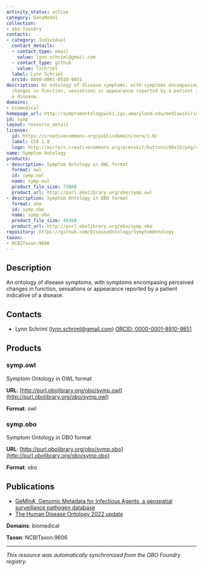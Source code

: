 ```yaml
---
activity_status: active
category: DataModel
collection:
- obo-foundry
contacts:
- category: Individual
  contact_details:
  - contact_type: email
    value: lynn.schriml@gmail.com
  - contact_type: github
    value: lschriml
  label: Lynn Schriml
  orcid: 0000-0001-8910-9851
description: An ontology of disease symptoms, with symptoms encompasing perceived
  changes in function, sensations or appearance reported by a patient indicative of
  a disease.
domains:
- biomedical
homepage_url: http://symptomontologywiki.igs.umaryland.edu/mediawiki/index.php/Main_Page
id: symp
layout: resource_detail
license:
  id: https://creativecommons.org/publicdomain/zero/1.0/
  label: CC0 1.0
  logo: http://mirrors.creativecommons.org/presskit/buttons/80x15/png/cc-zero.png
name: Symptom Ontology
products:
- description: Symptom Ontology in OWL format
  format: owl
  id: symp.owl
  name: symp.owl
  product_file_size: 73868
  product_url: http://purl.obolibrary.org/obo/symp.owl
- description: Symptom Ontology in OBO format
  format: obo
  id: symp.obo
  name: symp.obo
  product_file_size: 49360
  product_url: http://purl.obolibrary.org/obo/symp.obo
repository: https://github.com/DiseaseOntology/SymptomOntology
taxon:
- NCBITaxon:9606
---
```

## Description

An ontology of disease symptoms, with symptoms encompasing perceived changes in function, sensations or appearance reported by a patient indicative of a disease.

## Contacts

- Lynn Schriml (lynn.schriml@gmail.com) [ORCID: 0000-0001-8910-9851](https://orcid.org/0000-0001-8910-9851)

## Products

### symp.owl

Symptom Ontology in OWL format

**URL**: [http://purl.obolibrary.org/obo/symp.owl](http://purl.obolibrary.org/obo/symp.owl)

**Format**: owl

### symp.obo

Symptom Ontology in OBO format

**URL**: [http://purl.obolibrary.org/obo/symp.obo](http://purl.obolibrary.org/obo/symp.obo)

**Format**: obo

## Publications

- [GeMInA, Genomic Metadata for Infectious Agents, a geospatial surveillance pathogen database](https://www.ncbi.nlm.nih.gov/pubmed/19850722)
- [The Human Disease Ontology 2022 update](https://www.ncbi.nlm.nih.gov/pubmed/34755882)

**Domains**: biomedical

**Taxon**: NCBITaxon:9606

---

*This resource was automatically synchronized from the OBO Foundry registry.*